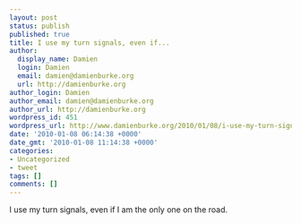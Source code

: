 ```yaml
---
layout: post
status: publish
published: true
title: I use my turn signals, even if...
author:
  display_name: Damien
  login: Damien
  email: damien@damienburke.org
  url: http://damienburke.org
author_login: Damien
author_email: damien@damienburke.org
author_url: http://damienburke.org
wordpress_id: 451
wordpress_url: http://www.damienburke.org/2010/01/08/i-use-my-turn-signals-even-if/
date: '2010-01-08 06:14:38 +0000'
date_gmt: '2010-01-08 11:14:38 +0000'
categories:
- Uncategorized
- tweet
tags: []
comments: []
---
```

<p>I use my turn signals, even if I am the only one on the road.</p>
